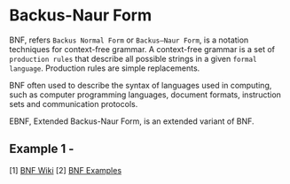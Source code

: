 Backus-Naur Form
================

BNF, refers `Backus Normal Form` or `Backus–Naur Form`, is a notation
techniques for context-free grammar. A context-free grammar is a set
of `production rules` that describe all possible strings in a given
`formal language`. Production rules are simple replacements.

BNF often used to describe the syntax of languages used in computing,
such as computer programming languages, document formats, instruction
sets and communication protocols.

EBNF, Extended Backus-Naur Form, is an extended variant of BNF.

## Example 1 - 




[1] [BNF Wiki](https://en.wikipedia.org/wiki/Backus%E2%80%93Naur_Form)
[2] [BNF Examples](http://www.cs.utsa.edu/~wagner/CS3723/grammar/examples2.html)
